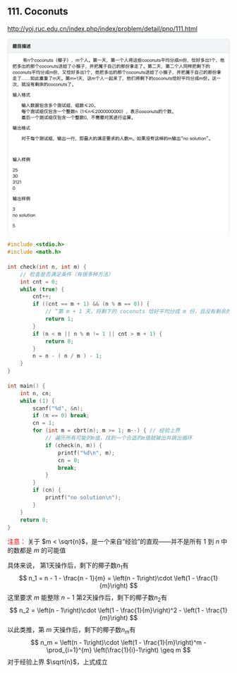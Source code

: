 ## 111. Coconuts

http://yoj.ruc.edu.cn/index.php/index/problem/detail/pno/111.html

![111](media/111.png)

```c
#include <stdio.h>
#include <math.h>

int check(int n, int m) {
    // 检查是否满足条件（有很多种方法）
    int cnt = 0;
    while (true) {
        cnt++;
        if ((cnt == m + 1) && (n % m == 0)) {
            // “第 m + 1 天，将剩下的 coconuts 恰好平均分成 m 份，且没有剩余的 coconuts 了”
            return 1;
        }
        if (n < m || n % m != 1 || cnt > m + 1) {
            return 0;
        }
        n = n - ( n / m ) - 1;
    }
}

int main() {
    int n, cn;
    while (1) {
        scanf("%d", &n);
        if (n == 0) break;
        cn = 1;
        for (int m = cbrt(n); m >= 1; m--) { // 经验上界
            // 遍历所有可能的m值，找到一个合适的m值就输出并跳出循环
            if (check(n, m)) {
                printf("%d\n", m);
                cn = 0;
                break;
            }
        }
        if (cn) {
            printf("no solution\n");
        }
    }
    return 0;
}
```

<span style="color: red">注意：</span> 关于 $m < \sqrt{n}$，是一个来自“经验”的直观——并不是所有 $1$ 到 $n$ 中的数都是 $m$ 的可能值

具体来说，
第$1$天操作后，剩下的椰子数$n_1$有
$$
n_1 = n - 1 - \frac{n - 1}{m} = \left(n - 1\right)\cdot \left(1 - \frac{1}{m}\right)
$$
这里要求 $m$ 能整除 $n - 1$
第$2$天操作后，剩下的椰子数$n_2$有
$$
n_2 = \left(n - 1\right)\cdot \left(1 - \frac{1}{m}\right)^2 - \left(1 - \frac{1}{m}\right)
$$
以此类推，第 $m$ 天操作后，剩下的椰子数$n_m$有
$$
n_m = \left(n - 1\right)\cdot \left(1 - \frac{1}{m}\right)^m - \prod_{i=1}^{m} \left(\frac{1}{i}-1\right) \geq m
$$
对于经验上界 $\sqrt{n}$，上式成立
